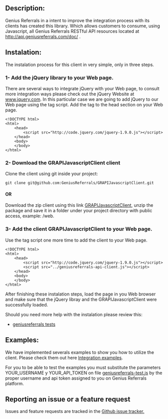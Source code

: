 Description:
------------

Genius Referrals in a intent to improve the integration process with its clients has created this library. 
Which allows customers to consume, using Javascript, all Genius Referrals RESTful API resources located at http://api.geniusreferrals.com/doc/ . 

Instalation:
------------

The instalation process for this client in very simple, only in three steps. 

### 1- Add the jQuery library to your Web page. 

There are several ways to integrate jQuery with your Web page, to consult more integration ways please check out the jQuery Website at www.jquery.com. 
In this particular case we are going to add jQuery to our Web page using the tag script. Add the tag to the head section on your Web page.

```
<!DOCTYPE html>
<html>
    <head>
        <script src="http://code.jquery.com/jquery-1.9.0.js"></script>
    </head>
    <body>
    </body>
</html>
``` 

### 2- Download the GRAPIJavascriptClient client

Clone the client using git inside your project: 

```
git clone git@github.com:GeniusReferrals/GRAPIJavascriptClient.git
```

#### OR

Download the zip client using this link [GRAPIJavascriptClient](https://github.com/GeniusReferrals/GRAPIJavascriptClient/archive/master.zip), 
unzip the package and save it in a folder under your project directory with public access, example: /web. 

### 3- Add the client GRAPIJavascriptClient to your Web page. 

Use the tag script one more time to add the client to your Web page. 

```
<!DOCTYPE html>
<html>
    <head>
        <script src="http://code.jquery.com/jquery-1.9.0.js"></script>
        <script src="../geniusreferrals-api-client.js"></script>
    </head>
    <body>
    </body>
</html>
``` 

After finishing these instalation steps, load the page in you Web browser and make sure that the jQuery libray and the GRAPIJavascriptClient were successfully loaded. 

Should you need more help with the instalation please review this: 

* [geniusreferrals tests](https://github.com/GeniusReferrals/GRAPIJavascriptClient/blob/master/tests/geniusreferrals-test.html) 

Examples:
---------

We have implemented severals examples to show you how to utilize the client. Please check them out here [Integration examples](https://github.com/GeniusReferrals/GRAPIJavascriptClient/blob/master/tests/geniusreferrals-test.html).

For you to be able to test the examples you must substitute the parameters YOUR_USERNAME y YOUR_API_TOKEN on file [geniusreferrals-test.js](https://github.com/GeniusReferrals/GRAPIJavascriptClient/blob/master/tests/geniusreferrals-test.js) by the proper username and api token assigned to you on Genius Referrals platform.


Reporting an issue or a feature request
---------------------------------------

Issues and feature requests are tracked in the [Github issue tracker.](https://github.com/GeniusReferrals/GRAPIJavascriptClient/issues)
